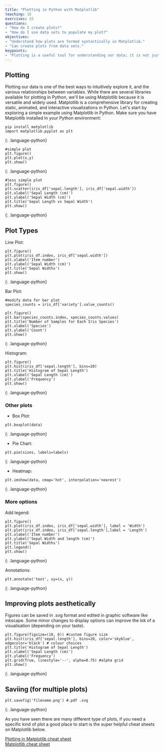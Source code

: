 ```yaml
---
title: "Plotting in Python with Matplotlib"
teaching: 15
exercises: 15
questions:
- "How do I create plots?"
- "How do I use data sets to populate my plot?"
objectives:
- "Understand how plots are formed syntactically in Matplotlib."
- "Can create plots from data sets."
keypoints:
- "Plotting is a useful tool for understanding our data; it is not just for results visualization."
---
```


## Plotting

Plotting our data is one of the best ways to intuitively explore it, and the various relationships between variables. While there are several libraries available for plotting in Python, we'll be using Matplotlib because it is versatile and widely used. Matplotlib is a comprehensive library for creating static, animated, and interactive visualizations in Python. Let's start by exploring a simple example using Matplotlib in Python. Make sure you have Matplotlib installed in your Python environment:

```
pip install matplotlib
import matplotlib.pyplot as plt
```
{: .language-python}


```
#simple plot
plt.figure()
plt.plot(x,y)
plt.show()
```
{: .language-python}

```
#less simple plot
plt.figure()
plt.scatter(iris_df['sepal.length'], iris_df['sepal.width'])
plt.xlabel('Sepal Length (cm)')
plt.ylabel('Sepal Width (cm)')
plt.title('Sepal Length vs Sepal Width')
plt.show()
```
{: .language-python}

## Plot Types

Line Plot: 
```
plt.figure()
plt.plot(iris_df.index, iris_df['sepal.width'])
plt.xlabel('Item number')
plt.ylabel('Sepal Width (cm)')
plt.title('Sepal Widths')
plt.show()
```
{: .language-python}

Bar Plot: 
```
#modify data for bar plot
species_counts = iris_df['variety'].value_counts()

plt.figure()
plt.bar(species_counts.index, species_counts.values)
plt.title('Number of Samples for Each Iris Species')
plt.xlabel('Species')
plt.ylabel('Count')
plt.show()
```
{: .language-python}

Histogram: 
```
plt.figure()
plt.hist(iris_df['sepal.length'], bins=20)
plt.title('Histogram of Sepal Length')
plt.xlabel('Sepal Length (cm)')
plt.ylabel('Frequency')
plt.show()
```
{: .language-python}

### Other plots

* Box Plot: 
```
plt.boxplot(data)
```
{: .language-python}
* Pie Chart: 
```
plt.pie(sizes, labels=labels)
```
{: .language-python}
* Heatmap: 
```
plt.imshow(data, cmap='hot', interpolation='nearest')
```
{: .language-python}

### More options

Add legend: 
```
plt.figure()
plt.plot(iris_df.index, iris_df['sepal.width'], label = 'Width')
plt.plot(iris_df.index, iris_df['sepal.length'],label = 'Length')
plt.xlabel('Item number')
plt.ylabel('Sepal Width and length (cm)')
plt.title('Sepal Widths')
plt.legend()
plt.show()
```
{: .language-python}

Annotations: 
```
plt.annotate('text', xy=(x, y))
```
{: .language-python}

## Improving plots aesthetically

Figures can be saved in .svg format and edited in graphic software like inkscape. Some minor changes to display options can improve the lok of a visualisation (depending on your taste). 

```
plt.figure(figsize=(10, 6)) #custom figure size
plt.hist(iris_df['sepal.length'], bins=20, color='skyblue', edgecolor='black') # colour choices
plt.title('Histogram of Sepal Length')
plt.xlabel('Sepal Length (cm)')
plt.ylabel('Frequency')
plt.grid(True, linestyle='--', alpha=0.75) #alpha grid
plt.show()
```
{: .language-python}

## Saviing (for multiple plots)
```
plt.savefig('filename.png') #.pdf .svg
```
{: .language-python}

As you have seen there are many different type of plots, if you need a specific kind of plot a good place to start is the super helpful cheat sheets on Matplotlib below. 


[Plotting in Matplotlib cheat sheet](https://images.datacamp.com/image/upload/v1676360378/Marketing/Blog/Matplotlib_Cheat_Sheet.pdf)  
[Matplotlib cheat sheet](https://matplotlib.org/cheatsheets/cheatsheets.pdf)



